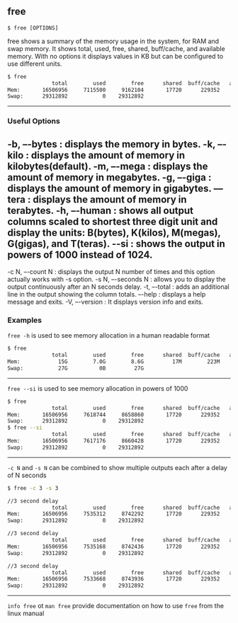 free
-------

`$ free [OPTIONS]`

free shows a summary of the memory usage in the system, for RAM and swap memory. It shows
total, used, free, shared, buff/cache, and available memory. With no options it displays
values in KB but can be configured to use different units.

~~~ bash
$ free
              total        used        free      shared  buff/cache   available
Mem:       16506956     7115500     9162104       17720      229352     9257724
Swap:      29312892           0    29312892
~~~

---

### Useful Options

-b, –-bytes : displays the memory in bytes.
-k, –-kilo : displays the amount of memory in kilobytes(default).
-m, –-mega : displays the amount of memory in megabytes.
-g, –-giga : displays the amount of memory in gigabytes.
    ––tera : displays the amount of memory in terabytes.
-h, –-human : shows all output columns scaled to shortest three digit unit and display the units: B(bytes), K(kilos), M(megas), G(gigas), and T(teras).
    --si : shows the output in powers of 1000 instead of 1024.
--- 
-c N, –-count N : displays the output N number of times and this option actually works with -s option.
-s N, –-seconds N : allows you to display the output continuously after an N seconds delay. 
-t,   –-total : adds an additional line in the output showing the column totals.
      –-help : displays a help message and exits.
-V,   –-version : It displays version info and exits.


### Examples
`free -h` is used to see memory allocation in a human readable format
~~~bash
$ free
              total        used        free      shared  buff/cache   available
Mem:            15G        7.0G        8.6G         17M        223M        8.6G
Swap:           27G          0B         27G
~~~
---
`free --si` is used to see memory allocation in powers of 1000
~~~bash
$ free
              total        used        free      shared  buff/cache   available
Mem:       16506956     7618744     8658860       17720      229352     8754480
Swap:      29312892           0    29312892
$ free --si
              total        used        free      shared  buff/cache   available
Mem:       16506956     7617176     8660428       17720      229352     8756048
Swap:      29312892           0    29312892
~~~
---
`-c N` and `-s N` can be combined to show multiple outputs each after a delay of N seconds
~~~bash
$ free -c 3 -s 3

//3 second delay 
              total        used        free      shared  buff/cache   available
Mem:       16506956     7535312     8742292       17720      229352     8837912
Swap:      29312892           0    29312892

//3 second delay
              total        used        free      shared  buff/cache   available
Mem:       16506956     7535168     8742436       17720      229352     8838056
Swap:      29312892           0    29312892

//3 second delay
              total        used        free      shared  buff/cache   available
Mem:       16506956     7533668     8743936       17720      229352     8839556
Swap:      29312892           0    29312892
~~~
---
`info free` ot `man free` provide documentation on how to use `free` from the linux manual
